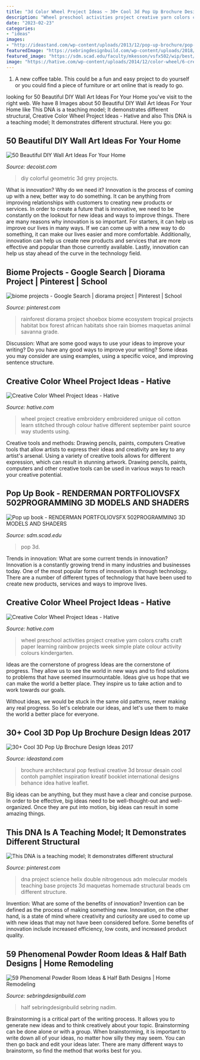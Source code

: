 ```yaml
---
title: "3d Color Wheel Project Ideas ~ 30+ Cool 3d Pop Up Brochure Design Ideas 2017"
description: "Wheel preschool activities project creative yarn colors crafts craft paper learning rainbow projects week simple plate colour activity colours kindergarten"
date: "2023-02-23"
categories:
- "ideas"
images:
- "http://ideastand.com/wp-content/uploads/2013/12/pop-up-brochure/pop-up-brochure-design-12.jpg"
featuredImage: "https://sebringdesignbuild.com/wp-content/uploads/2018/09/Phenomenal-Powder-Room-Ideas-Half-Bath-Designs-1010_Sebring-Design-Build.jpg?x61781"
featured_image: "https://sdm.scad.edu/faculty/mkesson/vsfx502/wip/best/fall_15/xiaoyang_yu/uploads/6/2/3/5/62359619/bookrender1.jpg"
image: "https://hative.com/wp-content/uploads/2014/12/color-wheel/6-creative-color-wheel-project-ideas.jpg"
---
```



1. A new coffee table. This could be a fun and easy project to do yourself or you could find a piece of furniture or art online that is ready to go.

	

		
looking for 50 Beautiful DIY Wall Art Ideas For Your Home you've visit to the right web. We have 8 Images about 50 Beautiful DIY Wall Art Ideas For Your Home like This DNA is a teaching model; It demonstrates different structural, Creative Color Wheel Project Ideas - Hative and also This DNA is a teaching model; It demonstrates different structural. Here you go:
		
    
## 50 Beautiful DIY Wall Art Ideas For Your Home

<img loading=lazy src="http://cdn.decoist.com/wp-content/uploads/2013/10/Colorful-art-work-signs-against-grey-wall.jpg" onerror="this.onerror=null;this.src='https://tse1.mm.bing.net/th?id=OIP.ymrAbuiOl3diV9oOQQE2RgHaJ4&amp;pid=15.1';" alt="50 Beautiful DIY Wall Art Ideas For Your Home">

_Source: decoist.com_

>diy colorful geometric 3d grey projects. 

	

What is innovation? Why do we need it?
Innovation is the process of coming up with a new, better way to do something. It can be anything from improving relationships with customers to creating new products or services. In order to create a future that is innovative, we need to be constantly on the lookout for new ideas and ways to improve things.
There are many reasons why innovation is so important. For starters, it can help us improve our lives in many ways. If we can come up with a new way to do something, it can make our lives easier and more comfortable. Additionally, innovation can help us create new products and services that are more effective and popular than those currently available. Lastly, innovation can help us stay ahead of the curve in the technology field.

    
## Biome Projects - Google Search | Diorama Project | Pinterest | School

<img loading=lazy src="https://s-media-cache-ak0.pinimg.com/736x/97/ee/a6/97eea614ee14bc59410bfb40511a32fb.jpg" onerror="this.onerror=null;this.src='https://tse3.mm.bing.net/th?id=OIP.RSHemTcYt1ZOuOPbHqxqpwHaGx&amp;pid=15.1';" alt="biome projects - Google Search | diorama project | Pinterest | School">

_Source: pinterest.com_

>rainforest diorama project shoebox biome ecosystem tropical projects habitat box forest african habitats shoe rain biomes maquetas animal savanna grade. 

	

Discussion: What are some good ways to use your ideas to improve your writing?
Do you have any good ways to improve your writing? Some ideas you may consider are using examples, using a specific voice, and improving sentence structure.

    
## Creative Color Wheel Project Ideas - Hative

<img loading=lazy src="https://hative.com/wp-content/uploads/2014/12/color-wheel/4-creative-color-wheel-project-ideas.jpg" onerror="this.onerror=null;this.src='https://tse4.mm.bing.net/th?id=OIP.o0Sk5dzt8w-R23ZI0rJkKAHaHa&amp;pid=15.1';" alt="Creative Color Wheel Project Ideas - Hative">

_Source: hative.com_

>wheel project creative embroidery embroidered unique oil cotton learn stitched through colour hative different september paint source way students using. 

	

Creative tools and methods: Drawing pencils, paints, computers
Creative tools that allow artists to express their ideas and creativity are key to any artist's arsenal. Using a variety of creative tools allows for different expression, which can result in stunning artwork. Drawing pencils, paints, computers and other creative tools can be used in various ways to reach your creative potential.

    
## Pop Up Book - RENDERMAN PORTFOLIOVSFX 502PROGRAMMING 3D MODELS AND SHADERS

<img loading=lazy src="https://sdm.scad.edu/faculty/mkesson/vsfx502/wip/best/fall_15/xiaoyang_yu/uploads/6/2/3/5/62359619/bookrender1.jpg" onerror="this.onerror=null;this.src='https://tse1.mm.bing.net/th?id=OIP.mbq_5img1ers6QivLZj0zQHaEK&amp;pid=15.1';" alt="Pop up book - RENDERMAN PORTFOLIOVSFX 502PROGRAMMING 3D MODELS AND SHADERS">

_Source: sdm.scad.edu_

>pop 3d. 

	

Trends in innovation: What are some current trends in innovation?
Innovation is a constantly growing trend in many industries and businesses today. One of the most popular forms of innovation is through technology. There are a number of different types of technology that have been used to create new products, services and ways to improve lives.

    
## Creative Color Wheel Project Ideas - Hative

<img loading=lazy src="https://hative.com/wp-content/uploads/2014/12/color-wheel/6-creative-color-wheel-project-ideas.jpg" onerror="this.onerror=null;this.src='https://tse1.mm.bing.net/th?id=OIP.ZMOiUz8sykOb56j6oUzzYwHaKx&amp;pid=15.1';" alt="Creative Color Wheel Project Ideas - Hative">

_Source: hative.com_

>wheel preschool activities project creative yarn colors crafts craft paper learning rainbow projects week simple plate colour activity colours kindergarten. 

	

Ideas are the cornerstone of progress
Ideas are the cornerstone of progress. They allow us to see the world in new ways and to find solutions to problems that have seemed insurmountable.
Ideas give us hope that we can make the world a better place. They inspire us to take action and to work towards our goals.

Without ideas, we would be stuck in the same old patterns, never making any real progress. So let's celebrate our ideas, and let's use them to make the world a better place for everyone.

    
## 30+ Cool 3D Pop Up Brochure Design Ideas 2017

<img loading=lazy src="http://ideastand.com/wp-content/uploads/2013/12/pop-up-brochure/pop-up-brochure-design-12.jpg" onerror="this.onerror=null;this.src='https://tse1.mm.bing.net/th?id=OIP.CRJCy3lnGxjxDZVMZGQmZAHaE8&amp;pid=15.1';" alt="30+ Cool 3D Pop Up Brochure Design Ideas 2017">

_Source: ideastand.com_

>brochure architectural pop festival creative 3d brosur desain cool contoh pamphlet inspiration kreatif booklet international designs behance idea hative leaflet. 

	

Big ideas can be anything, but they must have a clear and concise purpose. In order to be effective, big ideas need to be well-thought-out and well-organized. Once they are put into motion, big ideas can result in some amazing things.

    
## This DNA Is A Teaching Model; It Demonstrates Different Structural

<img loading=lazy src="https://i.pinimg.com/736x/1c/44/59/1c4459a7f911b309ed919bc653d0e8bc--nitrogenous-base-science-party.jpg" onerror="this.onerror=null;this.src='https://tse1.mm.bing.net/th?id=OIP.kwSnAVowERvTUgJ9PsPoMQHaLk&amp;pid=15.1';" alt="This DNA is a teaching model; It demonstrates different structural">

_Source: pinterest.com_

>dna project science helix double nitrogenous adn molecular models teaching base projects 3d maquetas homemade structural beads cm different structure. 

	

Invention: What are some of the benefits of innovation?
Invention can be defined as the process of making something new. Innovation, on the other hand, is a state of mind where creativity and curiosity are used to come up with new ideas that may not have been considered before. Some benefits of innovation include increased efficiency, low costs, and increased product quality.

    
## 59 Phenomenal Powder Room Ideas &amp; Half Bath Designs | Home Remodeling

<img loading=lazy src="https://sebringdesignbuild.com/wp-content/uploads/2018/09/Phenomenal-Powder-Room-Ideas-Half-Bath-Designs-1010_Sebring-Design-Build.jpg?x61781" onerror="this.onerror=null;this.src='https://tse4.mm.bing.net/th?id=OIP.c1kEUYVfOs6Yqbj705ETkwHaLE&amp;pid=15.1';" alt="59 Phenomenal Powder Room Ideas &amp; Half Bath Designs | Home Remodeling">

_Source: sebringdesignbuild.com_

>half sebringdesignbuild sebring nadim. 

	

Brainstorming is a critical part of the writing process. It allows you to generate new ideas and to think creatively about your topic. Brainstorming can be done alone or with a group. When brainstorming, it is important to write down all of your ideas, no matter how silly they may seem. You can then go back and edit your ideas later. There are many different ways to brainstorm, so find the method that works best for you.

